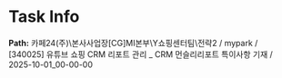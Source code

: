 # Task Info

**Path:** 카페24(주)\본사사업장\[CG]MI본부\Y쇼핑센터팀\전략2 / mypark / [340025] 유튜브 쇼핑 CRM 리포트 관리 _ CRM 먼슬리리포트 특이사항 기재 / 2025-10-01_00-00-00

